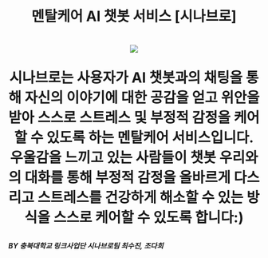 <h1 align="center"> 멘탈케어 AI 챗봇 서비스 [시나브로]<h1>
<p align="center">
  <img src="(https://user-images.githubusercontent.com/74031552/149660059-43ba072a-852d-45e4-84d7-f3e47e0024a3.png">
  </p>
<p align = "center">
  시나브로는 사용자가 AI 챗봇과의 채팅을 통해 자신의 이야기에 대한 공감을 얻고 위안을 받아 스스로 스트레스 및 부정적 감정을 케어할 수 있도록 하는 멘탈케어 서비스입니다.<br>
 우울감을 느끼고 있는 사람들이 챗봇 우리와의 대화를 통해 부정적 감정을 올바르게 다스리고 스트레스를 건강하게 해소할 수 있는 방식을 스스로 케어할 수 있도록 합니다:)<br>

</p>

  <h5> BY 충북대학교 링크사업단 시나브로팀 최수진, 조다희</h5>

